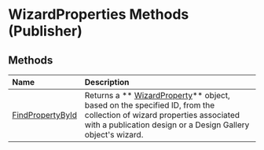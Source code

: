 
# WizardProperties Methods (Publisher)

## Methods



|**Name**|**Description**|
|:-----|:-----|
| [FindPropertyById](9d13ffa2-f251-0e7d-2f36-c747413143d0.md)|Returns a  ** [WizardProperty](9f059422-5454-1902-a092-76e21e36a3f7.md)** object, based on the specified ID, from the collection of wizard properties associated with a publication design or a Design Gallery object's wizard.|
